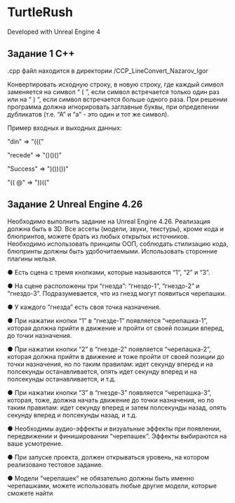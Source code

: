 # TurtleRush

Developed with Unreal Engine 4

## Задание 1 С++
.cpp файл находится в директории /CCP_LineConvert_Nazarov_Igor

Конвертировать исходную строку, в новую строку, где каждый
символ заменяется на символ “ ( ”, если символ встречается только один
раз или на “ ) “, если символ встречается больше одного раза. 
При решении программа должна игнорировать заглавные буквы, при
определении дубликатов (т.е. “А” и “а” - это один и тот же символ).

Пример входных и выходных данных:

"din" => "((("

"recede" => "()()()"

"Success" => ")())())"

"(( @" => "))(("

## Задание 2 Unreal Engine 4.26

Необходимо выполнить задание на Unreal Engine 4.26. Реализация
должна быть в 3D. Все ассеты (модели, звуки, текстуры), кроме кода и
блюпринтов, можете брать из любых открытых источников. Необходимо
использовать принципы ООП, соблюдать стилизацию кода, блюпринты
должны быть удобочитаемыми. Использовать сторонние плагины нельзя.

● Есть сцена с тремя кнопками, которые называются “1”, “2” и “3”.

● На сцене расположены три “гнезда”: “гнездо-1”, “гнездо-2” и
“гнездо-3”. Подразумевается, что из гнезд могут появиться
черепашки.

● У каждого “гнезда” есть своя точка назначения.

● При нажатии кнопки “1” в “гнезде-1” появляется “черепашка-1”,
которая должна прийти в движение и пройти от своей позиции
вперед, до точки назначения.

● При нажатии кнопки “2” в “гнезде-2” появляется “черепашка-2”,
которая должна прийти в движение и тоже пройти от своей позиции
до точки назначения, но по таким правилам: идет секунду вперед и
на полсекунды останавливается, опять идет секунду вперед и на
полсекунды останавливается, и т.д.

● При нажатии кнопки “3” в “гнезде-3” появляется “черепашка-3”,
которая, тоже, должна начать движение до точки назначения, но по
таким правилам: идет секунду вперед и затем полсекунды назад,
опять секунду вперед и полсекунды назад, и т.д.

● Необходимы аудио-эффекты и визуальные эффекты при появлении,
передвижении и финишировании “черепашек”. Эффекты
выбираются на ваше усмотрение.

● При запуске проекта, должен открываться уровень, на котором
реализовано тестовое задание.

● Модели “черепашек” не обязательно должны быть именно
черепашками, можете использовать любые другие модели, которые
сможете найти
